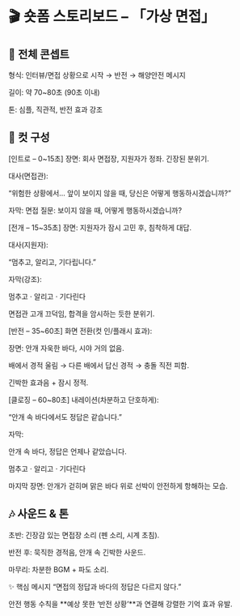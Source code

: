 # 🎬 숏폼 스토리보드 – 「가상 면접」

## 🎯 전체 콘셉트
형식: 인터뷰/면접 상황으로 시작 → 반전 → 해양안전 메시지


길이: 약 70~80초 (90초 이내)


톤: 심플, 직관적, 반전 효과 강조



## 📝 컷 구성
[인트로 – 0~15초]
장면: 회사 면접장, 지원자가 정좌. 긴장된 분위기.


대사(면접관):


“위험한 상황에서… 앞이 보이지 않을 때, 당신은 어떻게 행동하시겠습니까?”


자막: 면접 질문: 보이지 않을 때, 어떻게 행동하시겠습니까?




[전개 – 15~35초]
장면: 지원자가 잠시 고민 후, 침착하게 대답.


대사(지원자):


“멈추고, 알리고, 기다립니다.”


자막(강조):


멈추고 · 알리고 · 기다린다


면접관 고개 끄덕임, 합격을 암시하는 듯한 분위기.






[반전 – 35~60초]
화면 전환(컷 인/플래시 효과):


장면: 안개 자욱한 바다, 시야 거의 없음.


배에서 경적 울림 → 다른 배에서 답신 경적 → 충돌 직전 피함.


긴박한 효과음 + 잠시 정적.





[클로징 – 60~80초]
내레이션(차분하고 단호하게):


“안개 속 바다에서도 정답은 같습니다.”


자막:


안개 속 바다, 정답은 언제나 같았습니다.


멈추고 · 알리고 · 기다린다


마지막 장면: 안개가 걷히며 맑은 바다 위로 선박이 안전하게 항해하는 모습.






## 🎶 사운드 & 톤
초반: 긴장감 있는 면접장 소리 (펜 소리, 시계 초침).


반전 후: 묵직한 경적음, 안개 속 긴박한 사운드.


마무리: 차분한 BGM + 파도 소리.



✨ 핵심 메시지
“면접의 정답과 바다의 정답은 다르지 않다.”


안전 행동 수칙을 **예상 못한 ‘반전 상황’**과 연결해 강렬한 기억 효과 유발.